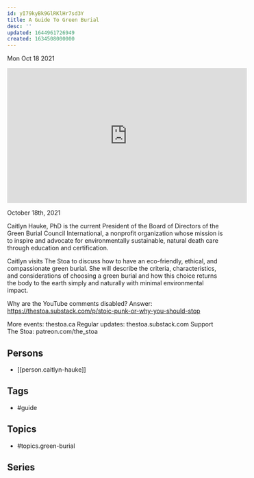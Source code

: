 ```yaml
---
id: yI79kyBk9GlRKlHr7sd3Y
title: A Guide To Green Burial
desc: ''
updated: 1644961726949
created: 1634508000000
---
```





Mon Oct 18 2021

<iframe width="560" height="315" src="https://www.youtube.com/embed/o34iLLZSECs" title="A Guide To Green Burial w/ Caitlyn Hauke" frameborder="0" allow="accelerometer; autoplay; clipboard-write; encrypted-media; gyroscope; picture-in-picture" allowfullscreen ></iframe>

October 18th, 2021

Caitlyn Hauke, PhD is the current President of the Board of Directors of the Green Burial Council International, a nonprofit organization whose mission is to inspire and advocate for environmentally sustainable, natural death care through education and certification. 

Caitlyn visits The Stoa to discuss how to have an eco-friendly, ethical, and compassionate green burial. She will describe the criteria, characteristics, and considerations of choosing a green burial and how this choice returns the body to the earth simply and naturally with minimal environmental impact.

Why are the YouTube comments disabled? Answer: https://thestoa.substack.com/p/stoic-punk-or-why-you-should-stop

More events: thestoa.ca
Regular updates: thestoa.substack.com
Support The Stoa: patreon.com/the_stoa

## Persons

- [[person.caitlyn-hauke]]

## Tags

- #guide

## Topics

- #topics.green-burial

## Series



